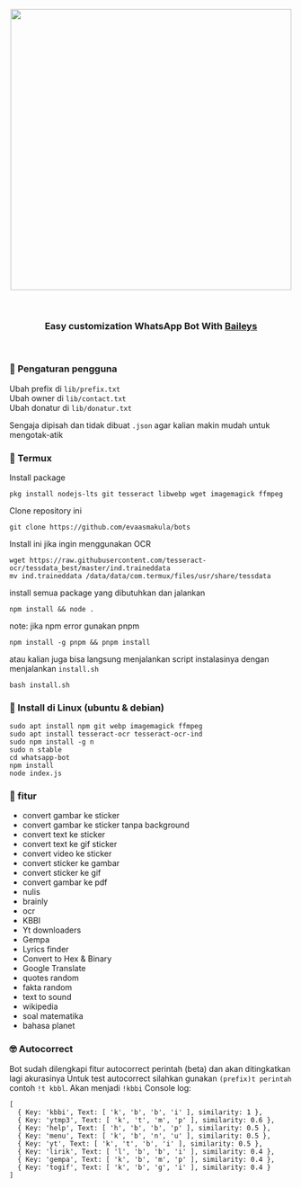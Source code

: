 <p align="center">
  <img src="https://i.ibb.co/RvpWB5P/IMG-20211119-155520.png" width=500/>
</p>
<br>

<div align="center">
   <h3>
     Easy customization WhatsApp Bot With <a href="https://github.com/adiwajshing/Baileys">Baileys</a>
   </h3>
</div> 
<br>

### 🔧 Pengaturan pengguna
Ubah prefix di ```lib/prefix.txt``` <br>
Ubah owner di ```lib/contact.txt``` <br>
Ubah donatur di ```lib/donatur.txt```<br>

Sengaja dipisah dan tidak dibuat ```.json``` agar kalian makin mudah untuk mengotak-atik


### 📱 Termux
Install package
````
pkg install nodejs-lts git tesseract libwebp wget imagemagick ffmpeg
````
Clone repository ini
````
git clone https://github.com/evaasmakula/bots
````
Install ini jika ingin menggunakan OCR
````
wget https://raw.githubusercontent.com/tesseract-ocr/tessdata_best/master/ind.traineddata
mv ind.traineddata /data/data/com.termux/files/usr/share/tessdata 
````
install semua package yang dibutuhkan dan jalankan
````
npm install && node .
````
note: jika npm error gunakan pnpm 
````
npm install -g pnpm && pnpm install 
````

atau kalian juga bisa langsung menjalankan script instalasinya dengan
menjalankan ```install.sh```
````
bash install.sh
````

### 🐧 Install di Linux (ubuntu & debian)
```
sudo apt install npm git webp imagemagick ffmpeg
sudo apt install tesseract-ocr tesseract-ocr-ind
sudo npm install -g n
sudo n stable
cd whatsapp-bot
npm install
node index.js
```

### 🤖 fitur
- convert gambar ke sticker
- convert gambar ke sticker tanpa background
- convert text ke sticker
- convert text ke gif sticker
- convert video ke sticker
- convert sticker ke gambar
- convert sticker ke gif
- convert gambar ke pdf
- nulis
- brainly
- ocr
- KBBI
- Yt downloaders
- Gempa
- Lyrics finder
- Convert to Hex & Binary
- Google Translate
- quotes random
- fakta random
- text to sound
- wikipedia
- soal matematika
- bahasa planet

### 🤓 Autocorrect
Bot sudah dilengkapi fitur autocorrect perintah (beta) dan akan ditingkatkan lagi akurasinya
Untuk test autocorrect silahkan gunakan ```(prefix)t perintah``` contoh ```!t kbbl```. Akan menjadi ```!kbbi```
Console log:
````
[
  { Key: 'kbbi', Text: [ 'k', 'b', 'b', 'i' ], similarity: 1 },
  { Key: 'ytmp3', Text: [ 'k', 't', 'm', 'p' ], similarity: 0.6 },
  { Key: 'help', Text: [ 'h', 'b', 'b', 'p' ], similarity: 0.5 },
  { Key: 'menu', Text: [ 'k', 'b', 'n', 'u' ], similarity: 0.5 },
  { Key: 'yt', Text: [ 'k', 't', 'b', 'i' ], similarity: 0.5 },
  { Key: 'lirik', Text: [ 'l', 'b', 'b', 'i' ], similarity: 0.4 },
  { Key: 'gempa', Text: [ 'k', 'b', 'm', 'p' ], similarity: 0.4 },
  { Key: 'togif', Text: [ 'k', 'b', 'g', 'i' ], similarity: 0.4 }
]
````
